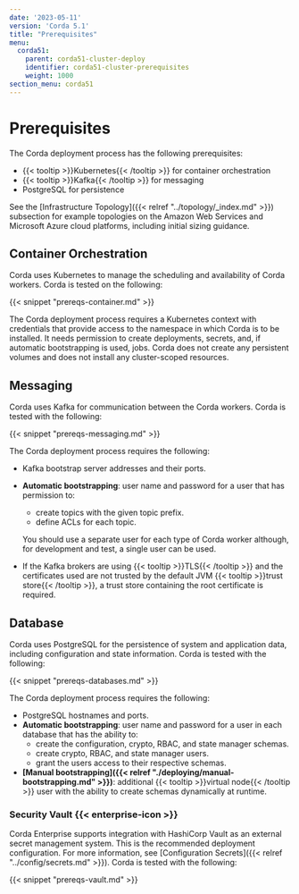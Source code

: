 ```yaml
---
date: '2023-05-11'
version: 'Corda 5.1'
title: "Prerequisites"
menu:
  corda51:
    parent: corda51-cluster-deploy
    identifier: corda51-cluster-prerequisites
    weight: 1000
section_menu: corda51
---
```

# Prerequisites

The Corda deployment process has the following prerequisites:

* {{< tooltip >}}Kubernetes{{< /tooltip >}} for container orchestration
* {{< tooltip >}}Kafka{{< /tooltip >}} for messaging
* PostgreSQL for persistence

See the [Infrastructure Topology]({{< relref "../topology/_index.md" >}}) subsection for example topologies on the Amazon Web Services and Microsoft Azure cloud platforms, including initial sizing guidance.

## Container Orchestration

Corda uses Kubernetes to manage the scheduling and availability of Corda workers.
Corda is tested on the following:

{{< snippet "prereqs-container.md" >}}

The Corda deployment process requires a Kubernetes context with credentials that provide access to the namespace in which Corda is to be installed. It needs permission to create deployments, secrets, and, if automatic bootstrapping is used, jobs. Corda does not create any persistent volumes and does not install any cluster-scoped resources.

## Messaging

Corda uses Kafka for communication between the Corda workers. Corda is tested with the following:

{{< snippet "prereqs-messaging.md" >}}

The Corda deployment process requires the following:

* Kafka bootstrap server addresses and their ports.
* **Automatic bootstrapping**: user name and password for a user that has permission to:
  * create topics with the given topic prefix.
  * define ACLs for each topic.
  
  You should use a separate user for each type of Corda worker although, for development and test, a single user can be used.
* If the Kafka brokers are using {{< tooltip >}}TLS{{< /tooltip >}} and the certificates used are not trusted by the default JVM {{< tooltip >}}trust store{{< /tooltip >}}, a trust store containing the root certificate is required.

## Database

Corda uses PostgreSQL for the persistence of system and application data, including configuration and state information.
Corda is tested with the following:

{{< snippet "prereqs-databases.md" >}}

The Corda deployment process requires the following:

* PostgreSQL hostnames and ports.
* **Automatic bootstrapping**: user name and password for a user in each database that has the ability to:
  * create the configuration, crypto, RBAC, and state manager schemas.
  * create crypto, RBAC, and state manager users.
  * grant the users access to their respective schemas.
* **[Manual bootstrapping]({{< relref "./deploying/manual-bootstrapping.md" >}})**: additional {{< tooltip >}}virtual node{{< /tooltip >}} user with the ability to create schemas dynamically at runtime.

### Security Vault {{< enterprise-icon >}}

Corda Enterprise supports integration with HashiCorp Vault as an external secret management system. This is the recommended deployment configuration. For more information, see [Configuration Secrets]({{< relref "../config/secrets.md" >}}). Corda is tested with the following:

{{< snippet "prereqs-vault.md" >}}
